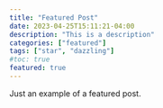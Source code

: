 ```yaml
---
title: "Featured Post"
date: 2023-04-25T15:11:21-04:00
description: "This is a description"
categories: ["featured"]
tags: ["star", "dazzling"]
#toc: true
featured: true
---
```


Just an example of a featured post.
